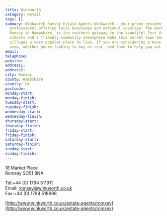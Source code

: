 ```yaml
---
title: Winkworth
category: Retail
tags: []
summary: Winkworth Romsey Estate Agents Winkworth - your prime residential property
  professional offering local knowledge and national coverage. The market town of
  Romsey in Hampshire, is the southern gateway to the beautiful Test Valley. Great
  schools and a friendly community atmosphere make this market town and the surrounding
  villages a very popular place to live. If you are considering a move to the local
  area, whether youre looking to buy or rent, wed love to help you out.
email: 
telephone: 
website: 
address1: 
address2: 
city: Romsey
county: Hampshire
country: UK
postcode: 
monday-start: 
monday-finish: 
tuesday-start: 
tuesday-finish: 
wednesday-start: 
wednesday-finish: 
thursday-start: 
thursday-finish: 
friday-start: 
friday-finish: 
saturday-start: 
saturday-finish: 
sunday-start: 
sunday-finish: 
---
```

18 Market Place  
Romsey SO51 8NA

Tel:+44 (0) 1794 511911  
Email: [romsey@winkworth.co.uk](mailto:romsey@winkworth.co.uk)  
Fax:+44 (0) 1794 518998

[http://www.winkworth.co.uk/estate-agents/romsey](http://www.winkworth.co.uk/estate-agents/romsey)

